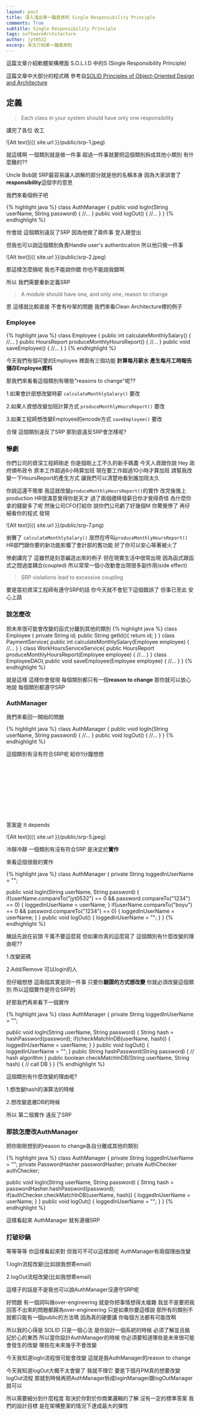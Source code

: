 ```yaml
---
layout: post
title: 深入淺出單一職責原則 Single Responsibility Principle
comments: True 
subtitle: Single Responsibility Principle
tags: softwareArchitecture
author: jyt0532
excerp: 本文介紹單一職責原則
---
```


這篇文章介紹軟體架構裡面 S.O.L.I.D 中的S (Single Responsibility Principle)

這篇文章中大部分的程式碼 參考自[SOLID Principles of Object-Oriented Design and Architecture](https://www.udemy.com/course/solid-principles-object-oriented-design-architecture)

## 定義

> Each class in your system should have only one responsibility

講完了各位 收工

![Alt text]({{ site.url }}/public/srp-1.jpeg)

就這樣啊 一個類別就是做一件事 超過一件事就要把這個類別拆成其他小類別 有什麼難的??

Uncle Bob說 SRP最容易讓人誤解的部分就是他的名稱本身 因為大家誤會了**responsibility**這個字的意思

我們來看個例子吧

{% highlight java %}
class AuthManager {
  public void logIn(String userName, String password) {
    //...
  }
  public void logOut() {
    //...
  }
}
{% endhighlight %}

你會說 這個類別違反了SRP 因為他做了兩件事 登入跟登出 

但我也可以說這個類別負責Handle user's authentication 所以他只做一件事

![Alt text]({{ site.url }}/public/srp-2.jpeg)

那這樣怎麼搞呢 我也不能說你錯 你也不能說我錯啊

所以 我們需要重新定義SRP 

> A module should have one, and only one, reason to change

恩 這樣就比較直接 不會有吵架的問題 我們來看Clean Architecture裡的例子

### Employee

{% highlight java %}
class Employee {
  public int calculateMonthlySalary() {
    //...
  }
  public HoursReport produceMonthlyHoursReport() {
    //...
  } 
  public void saveEmployee() {
    //...
  }
}
{% endhighlight %}


今天我們有個可愛的Employee 裡面有三個功能 **計算每月薪水** **產生每月工時報告** **儲存Employee資料**

那我們來看看這個類別有哪些"reasons to change"呢??

1.如果會計部想改變時薪 `calculateMonthlySalary()` 要改

2.如果人資想改變加班計算方式 `produceMonthlyHoursReport()` 要改

3.如果工程師想改變Employee的encode方式 `saveEmployee()` 要改

合理 這個類別違反了SRP 那到底違反SRP會怎樣呢?

### 慘劇

你們公司的資深工程師剛走 你是個剛上工不久的新手碼農 今天人資跟你說 Hey 政府頒布政令 原本工作超過8小時算加班 現在要工作超過10小時才算加班
請幫我改變一下HoursReport的產生方式 讓我們可以清楚地看到誰加班太久

你說這還不簡單 我這就改變`produceMonthlyHoursReport()`的實作 改完後推上production HR很滿意覺得你是天才 過了兩個禮拜發薪日你才覺得奇怪 
為什麼你拿的錢變多了呢 然後公司CFO打給你 說你們公司虧了好幾個M 你驚覺慘了 再仔細看你的程式 發現

![Alt text]({{ site.url }}/public/srp-7.png)

剉賽了 `calculateMonthlySalary()` 居然在呼叫`produceMonthlyHoursReport()` HR部門跟你要的新功能影響了會計部的舊功能 好了你可以安心等著被火了

慘劇講完了 這雖然是刻意編造出來的例子 但在現實生活中很常出現 因為函式跟函式之間過度耦合(coupled) 所以常常一個小改動會出現很多副作用(side effect) 

> SRP violations lead to excessive coupling

要是當初資深工程師有遵守SRP的話 你今天就不會犯下這個錯誤了 但事已至此 安心上路

### 該怎麼改

把未來很可能會改變的函式分離到其他的類別
{% highlight java %}
class Employee {
  private String id;
  public String getId(){
   return id;
  }
}
class PaymentService{
  public int calculateMonthlySalary(Employee employee) {
  //...
  }
}
class WorkHoursServiceService{
  public HoursReport produceMonthlyHoursReport(Employee employee) {
  //...
  }
}
class EmployeeDAO{
  public void saveEmployee(Employee employee) {
  //...
  }
}
{% endhighlight %}

就是這樣 這樣你會發現 每個類別都只有一個**reason to change** 那你就可以放心地說 每個類別都遵守SRP


### AuthManager

我們來看回一開始的問題

{% highlight java %}
class AuthManager {
  public void logIn(String userName, String password) {
    //...
  }
  public void logOut() {
    //...
  }
}
{% endhighlight %}

這個類別有沒有符合SRP呢 給你1分鐘想想

&nbsp;

&nbsp;

&nbsp;

&nbsp;

&nbsp;

答案是 It depends

![Alt text]({{ site.url }}/public/srp-5.jpeg)

冷靜冷靜 一個類別有沒有符合SRP 是決定於**實作**

來看這個很廢的實作

{% highlight java %}
class AuthManager {
  private String loggedInUserName = "";

  public void logIn(String userName, String password) {
    if(userName.compareTo("jyt0532") == 0 && password.compareTo("1234") == 0) {
      loggedInUserName = userName;
    }
    if(userName.compareTo("boyu") == 0 && password.compareTo("1234") == 0) {
      loggedInUserName = userName;
    }
  }
  public void logOut() {
    loggedInUserName = "";
  }
}
{% endhighlight %}

醜話先說在前頭 千萬不要這麼寫 但如果你真的這麼寫了 這個類別有什麼改變的理由呢??

1.改變密碼

2.Add/Remove 可以login的人

但仔細想想 這兩個其實是同一件事 只要你**驗證的方式想改變** 你就必須改變這個類別 所以這個實作是符合SRP的


好那我們再來看下一個實作

{% highlight java %}
class AuthManager {
  private String loggedInUserName = "";

  public void logIn(String userName, String password) {
    String hash = hashPassword(password);
    if(checkMatchInDB(userName, hash)) {
      loggedInUserName = userName;
    }
  }
  public void logOut() {
    loggedInUserName = "";
  }
  public String hashPassword(String password) {
    // hash algorithm
  }
  public boolean checkMatchInDB(String userName, String hash) {
    // call DB
  }
}
{% endhighlight %}

這個類別有什麼改變的理由呢?

1.想改變hash的演算法的時候

2.想改變底層DB的時候

所以 第二個實作 違反了SRP

### 那該怎麼改AuthManager

把你剛剛想到的reason to change各自分離成其他的類別

{% highlight java %}
class AuthManager {
  private String loggedInUserName = "";
  private PasswordHasher passwordHasher;
  private AuthChecker authChecker;

  public void logIn(String userName, String password) {
    String hash = passwordHasher.hashPassword(password);
    if(authChecker.checkMatchInDB(userName, hash)) {
      loggedInUserName = userName;
    }
  }
  public void logOut() {
    loggedInUserName = "";
  }
}
{% endhighlight %}

這樣看起來 AuthManager 就有遵循SRP

### 打破砂鍋

等等等等 你這樣看起來對 但我可不可以這樣說呢 AuthManager有兩個理由改變

1.logIn流程改變(比如說我想寄email)

2.logOut流程改變(比如我想寄email)

這樣子的話是不是我也可以說AuthManager沒遵守SRP呢

好問題 有一個詞叫做over-engineering 就是你把事情想得太複雜 我並不是要把我回答不出來的問題都歸為over-engineering 只是如果你要這樣說 那所有的類別不就都只能有一個public的方法嗎 因為真的硬要講 你每個方法都有可能改啊 


所以我的心得是 SOLID 只是一個心法 是你設計一個系統的時候 必須了解並且銘記於心的東西 
所以當你設計AuthManager的時候 你必須要知道哪些是未來很可能會發生的改變 哪些在未來幾乎不會改變

今天我知道logIn流程很可能會改變 這就是我AuthManager的reason to change 

今天我知道logOut大概不太會變了 我就不理它 要是下個月PM真的想要改變logOut流程 那就到時候再把AuthManager拆成loginManager跟logOutManager就可以

所以需要細分到什麼程度 取決於你對於你商業邏輯的了解 沒有一定的標準答案 我們的設計目標 是在架構整潔的情況下達成最大的彈性 
